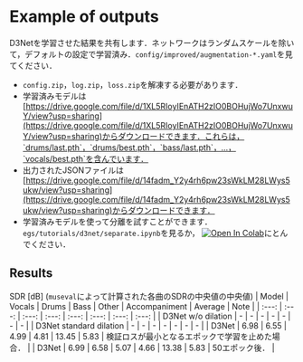 # Example of outputs
D3Netを学習させた結果を共有します．ネットワークはランダムスケールを除いて，デフォルトの設定で学習済み．`config/improved/augmentation-*.yaml`を見てください．
- `config.zip`，`log.zip`，`loss.zip`を解凍する必要があります．
- 学習済みモデルは[https://drive.google.com/file/d/1XL5RIoyIEnATH2zIO0BOHujWo7UnxwuY/view?usp=sharing](https://drive.google.com/file/d/1XL5RIoyIEnATH2zIO0BOHujWo7UnxwuY/view?usp=sharing)からダウンロードできます．これらは，`drums/last.pth`，`drums/best.pth`，`bass/last.pth`，...，`vocals/best.pth`を含んでいます．
- 出力されたJSONファイルは[https://drive.google.com/file/d/14fadm_Y2y4rh6pw23sWkLM28LWys5ukw/view?usp=sharing](https://drive.google.com/file/d/14fadm_Y2y4rh6pw23sWkLM28LWys5ukw/view?usp=sharing)からダウンロードできます．
- 学習済みモデルを使って分離を試すことができます．`egs/tutorials/d3net/separate.ipynb`を見るか， [![Open In Colab](https://colab.research.google.com/assets/colab-badge.svg)](https://colab.research.google.com/github/tky823/DNN-based_source_separation/blob/main/egs/tutorials/d3net/separate_ja.ipynb)にとんでください．

## Results
SDR [dB] (`museval`によって計算された各曲のSDRの中央値の中央値)
| Model | Vocals | Drums | Bass | Other | Accompaniment | Average | Note |
| :---: | :---: | :---: | :---: | :---: | :---: | :---: | :---: |
| D3Net w/o dilation | - | - | - | - | - | - | - |
| D3Net standard dilation | - | - | - | - | - | - | - |
| D3Net | 6.98 | 6.55 | 4.99 | 4.81 | 13.45 | 5.83 | 検証ロスが最小となるエポックで学習を止めた場合． |
| D3Net | 6.99 | 6.58 | 5.07 | 4.66 | 13.38 | 5.83 | 50エポック後． |